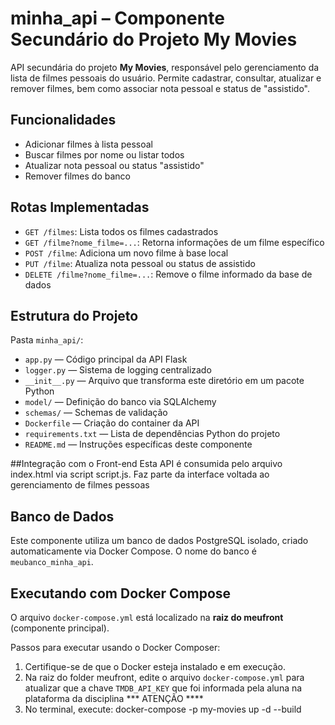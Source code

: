 # minha_api – Componente Secundário do Projeto My Movies

API secundária do projeto **My Movies**, responsável pelo gerenciamento da lista de filmes pessoais do usuário. Permite cadastrar, consultar, atualizar e remover filmes, bem como associar nota pessoal e status de "assistido".

## Funcionalidades

- Adicionar filmes à lista pessoal
- Buscar filmes por nome ou listar todos
- Atualizar nota pessoal ou status "assistido"
- Remover filmes do banco

## Rotas Implementadas

- `GET /filmes`: Lista todos os filmes cadastrados
- `GET /filme?nome_filme=...`: Retorna informações de um filme específico
- `POST /filme`: Adiciona um novo filme à base local
- `PUT /filme`: Atualiza nota pessoal ou status de assistido
- `DELETE /filme?nome_filme=...`: Remove o filme informado da base de dados

## Estrutura do Projeto

Pasta `minha_api/`:

- `app.py` — Código principal da API Flask
- `logger.py` — Sistema de logging centralizado
- `__init__.py` — Arquivo que transforma este diretório em um pacote Python
- `model/` — Definição do banco via SQLAlchemy
- `schemas/` — Schemas de validação
- `Dockerfile` — Criação do container da API
- `requirements.txt` — Lista de dependências Python do projeto
- `README.md` — Instruções específicas deste componente

##Integração com o Front-end
Esta API é consumida pelo arquivo index.html via script script.js. Faz parte da interface voltada ao gerenciamento de filmes pessoas

## Banco de Dados

Este componente utiliza um banco de dados PostgreSQL isolado, criado automaticamente via Docker Compose. O nome do banco é `meubanco_minha_api`.

## Executando com Docker Compose

O arquivo `docker-compose.yml` está localizado na **raiz do meufront** (componente principal).

Passos para executar usando o Docker Composer:

1. Certifique-se de que o Docker esteja instalado e em execução.
2. Na raiz do folder meufront, edite o arquivo `docker-compose.yml` para atualizar que a chave `TMDB_API_KEY` que foi informada pela aluna na plataforma da disciplina   *** ATENÇÃO ****
3. No terminal, execute:
docker-compose -p my-movies up -d --build

